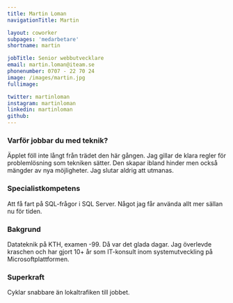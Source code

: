 ```yaml
---
title: Martin Loman
navigationTitle: Martin

layout: coworker
subpages: 'medarbetare'
shortname: martin

jobTitle: Senior webbutvecklare
email: martin.loman@iteam.se
phonenumber: 0707 - 22 70 24
image: /images/martin.jpg
fullimage:

twitter: martinloman
instagram: martinloman
linkedin: martinloman
github:
---
```


### Varför jobbar du med teknik?
Äpplet föll inte långt från trädet den här gången. Jag gillar de klara regler för problemlösning som tekniken sätter. Den skapar ibland hinder men också mängder av nya möjligheter. Jag slutar aldrig att utmanas.

### Specialistkompetens
Att få fart på SQL-frågor i SQL Server. Något jag får använda allt mer sällan nu för tiden.

### Bakgrund
Datateknik på KTH, examen -99. Då var det glada dagar. Jag överlevde kraschen och har gjort 10+ år som IT-konsult inom systemutveckling på Microsoftplattformen.

### Superkraft
Cyklar snabbare än lokaltrafiken till jobbet.
